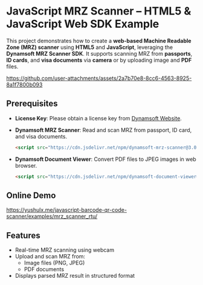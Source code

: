 # JavaScript MRZ Scanner – HTML5 & JavaScript Web SDK Example

This project demonstrates how to create a **web-based Machine Readable Zone (MRZ) scanner** using **HTML5** and **JavaScript**, leveraging the **Dynamsoft MRZ Scanner SDK**. It supports scanning MRZ from **passports**, **ID cards**, and **visa documents** via **camera** or by uploading image and **PDF** files.

https://github.com/user-attachments/assets/2a7b70e8-8cc6-4563-8925-8a1f7800b093

## Prerequisites
- **License Key**: Please obtain a license key from [Dynamsoft Website](https://www.dynamsoft.com/customer/license/trialLicense/?product=dcv&package=cross-platform).
- **Dynamsoft MRZ Scanner**: Read and scan MRZ from passport, ID card, and visa documents.
    
    ```html
    <script src="https://cdn.jsdelivr.net/npm/dynamsoft-mrz-scanner@3.0.0/dist/mrz-scanner.bundle.js"></script>
    ```
    
- **Dynamsoft Document Viewer**: Convert PDF files to JPEG images in web browser.
    
    ```html
    <script src="https://cdn.jsdelivr.net/npm/dynamsoft-document-viewer@latest/dist/ddv.js"></script>
    ```

## Online Demo
https://yushulx.me/javascript-barcode-qr-code-scanner/examples/mrz_scanner_rtu/

## Features
- Real-time MRZ scanning using webcam
- Upload and scan MRZ from:
    - Image files (PNG, JPEG)
    - PDF documents
- Displays parsed MRZ result in structured format
